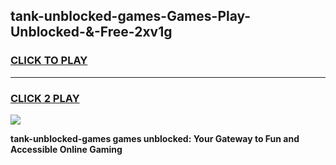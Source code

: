 
## tank-unblocked-games-Games-Play-Unblocked-&-Free-2xv1g
<h3>
<a href="https://premium76.site?title=tank-unblocked-games&ref=24A">CLICK TO PLAY</a></h3>
<hr>

<h3>
<a href="https://premium76.site?title=tank-unblocked-games&ref=24A">CLICK 2 PLAY</a>
  
</h3>

<a href="https://premium76.site?title=tank-unblocked-games&ref=24A"><img src="https://clearcache.store/games.png"></a>


**tank-unblocked-games games unblocked: Your Gateway to Fun and Accessible Online Gaming**
